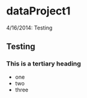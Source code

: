 dataProject1
============
4/16/2014: Testing

## Testing

### This is a tertiary heading

* one
* two
* three